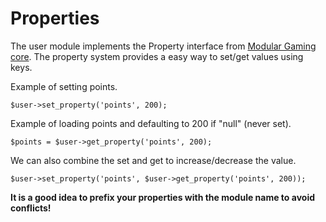 # Properties

The user module implements the Property interface from [Modular Gaming core](../modulargaming).
The property system provides a easy way to set/get values using keys.

Example of setting points.

~~~
$user->set_property('points', 200);
~~~

Example of loading points and defaulting to 200 if "null" (never set).

~~~
$points = $user->get_property('points', 200);
~~~

We can also combine the set and get to increase/decrease the value.

~~~
$user->set_property('points', $user->get_property('points', 200));
~~~

**It is a good idea to prefix your properties with the module name to avoid conflicts!**